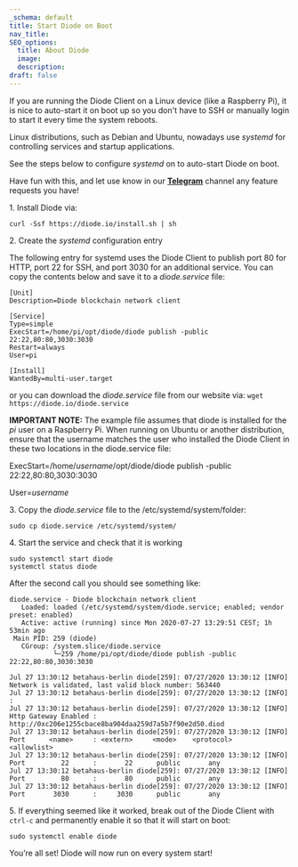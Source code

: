 ```yaml
---
_schema: default
title: Start Diode on Boot
nav_title:
SEO_options:
  title: About Diode
  image:
  description:
draft: false
---
```

If you are running the Diode Client on a Linux device (like a Raspberry Pi), it is nice to auto-start it on boot up so you don't have to SSH or manually login to start it every time the system reboots.

Linux distributions, such as Debian and Ubuntu, nowadays use *systemd* for controlling services and startup applications.

See the steps below to configure *systemd* on to auto-start Diode on boot.

Have fun with this, and let use know in our [**Telegram**](https://t.me/diode_chain) channel any feature requests you have!

1\. Install Diode via:

```
curl -Ssf https://diode.io/install.sh | sh
```

2\. Create the *systemd* configuration entry

The following entry for systemd uses the Diode Client to publish port 80 for HTTP, port 22 for SSH, and port 3030 for an additional service. You can copy the contents below and save it to a *diode.service* file:

```
[Unit]
Description=Diode blockchain network client

[Service]
Type=simple
ExecStart=/home/pi/opt/diode/diode publish -public 22:22,80:80,3030:3030
Restart=always
User=pi

[Install]
WantedBy=multi-user.target
```

or you can download the *diode.service* file from our website via: `wget https://diode.io/diode.service`

**IMPORTANT NOTE:** The example file assumes that diode is installed for the *pi* user on a Raspberry Pi. When running on Ubuntu or another distribution, ensure that the username matches the user who installed the Diode Client in these two locations in the diode.service file:

ExecStart=/home/*username*/opt/diode/diode publish -public 22:22,80:80,3030:3030

User=*username*

3\. Copy the *diode.service* file to the /etc/systemd/system/folder:

```
sudo cp diode.service /etc/systemd/system/
```

4\. Start the service and check that it is working

```
sudo systemctl start diode
systemctl status diode
```

After the second call you should see something like:

```
diode.service - Diode blockchain network client
   Loaded: loaded (/etc/systemd/system/diode.service; enabled; vendor preset: enabled)
   Active: active (running) since Mon 2020-07-27 13:29:51 CEST; 1h 53min ago
 Main PID: 259 (diode)
   CGroup: /system.slice/diode.service
           └─259 /home/pi/opt/diode/diode publish -public 22:22,80:80,3030:3030

Jul 27 13:30:12 betahaus-berlin diode[259]: 07/27/2020 13:30:12 [INFO] Network is validated, last valid block number: 563440
Jul 27 13:30:12 betahaus-berlin diode[259]: 07/27/2020 13:30:12 [INFO]                      :
Jul 27 13:30:12 betahaus-berlin diode[259]: 07/27/2020 13:30:12 [INFO] Http Gateway Enabled : http://0xc206e1255cbace8ba904daa259d7a5b7f90e2d50.diod
Jul 27 13:30:12 betahaus-berlin diode[259]: 07/27/2020 13:30:12 [INFO] Port      <name>     : <extern>     <mode>    <protocol>     <allowlist>
Jul 27 13:30:12 betahaus-berlin diode[259]: 07/27/2020 13:30:12 [INFO] Port         22      :       22      public       any
Jul 27 13:30:12 betahaus-berlin diode[259]: 07/27/2020 13:30:12 [INFO] Port         80      :       80      public       any
Jul 27 13:30:12 betahaus-berlin diode[259]: 07/27/2020 13:30:12 [INFO] Port       3030      :     3030      public       any
```

5\. If everything seemed like it worked, break out of the Diode Client with `ctrl-c` and permanently enable it so that it will start on boot:

```
sudo systemctl enable diode
```

You’re all set! Diode will now run on every system start!